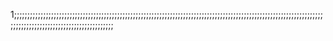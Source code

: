 1;;;;;;;;;;;;;;;;;;;;;;;;;;;;;;;;;;;;;;;;;;;;;;;;;;;;;;;;;;;;;;;;;;;;;;;;;;;;;;;;;;;;;;;;;;;;;;;;;;;;;;;;;;;;;;;;;;;;;;;;;;;;;;;;;;;;;;;;;;;;;;;;;;;;;;;;;;;;
